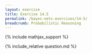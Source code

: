 ```yaml
---
layout: exercise
title: Exercise 14.5
permalink: /bayes-nets-exercises/14-5/
breadcrumb: Probabilistic Reasoning
---
```


{% include mathjax_support %}

<div><i class="arrow-up loader" data-chapter="bayes-nets-exercises" data-exercise="ex_5" data-rating="0"></i></div>
{% include_relative question.md %}
